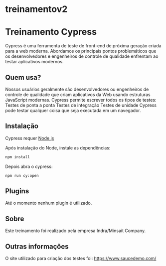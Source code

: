 # treinamentov2



# Treinamento Cypress

Cypress é uma ferramenta de teste de front-end de próxima geração criada para a web moderna. Abordamos os principais pontos problemáticos que os desenvolvedores e engenheiros de controle de qualidade enfrentam ao testar aplicativos modernos.

## Quem usa?

Nossos usuários geralmente são desenvolvedores ou engenheiros de controle de qualidade que criam aplicativos da Web usando estruturas JavaScript modernas. Cypress permite escrever todos os tipos de testes: Testes de ponta a ponta Testes de integração Testes de unidade Cypress pode testar qualquer coisa que seja executada em um navegador.

## Instalação

Cypress requer [Node.js](https://nodejs.org/) 

Após instalação do Node, instale as dependências:

```sh
npm install
```

Depois abra o cypress:

```sh
npm run cy:open
```

## Plugins

Até o momento nenhum plugin é utilizado.

## Sobre

Este treinamento foi realizado pela empresa Indra/Minsait Company.

## Outras informações

O site utilizado para criação dos testes foi: https://www.saucedemo.com/
